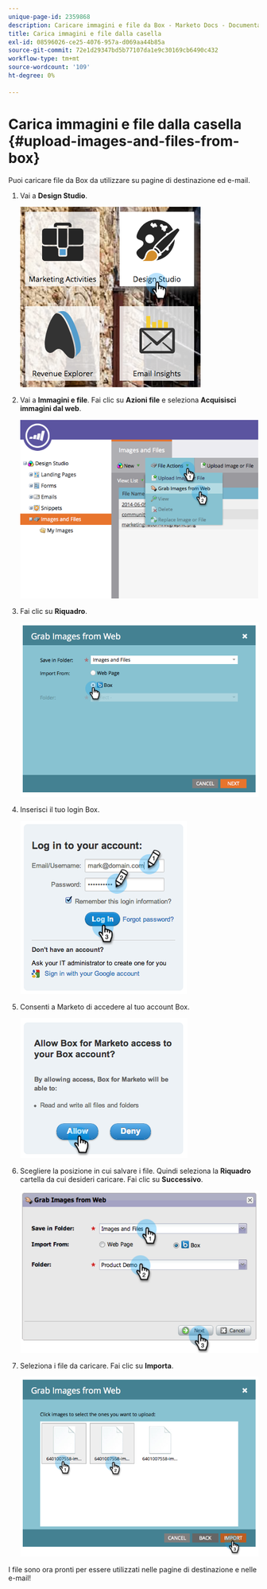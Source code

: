 ```yaml
---
unique-page-id: 2359868
description: Caricare immagini e file da Box - Marketo Docs - Documentazione del prodotto
title: Carica immagini e file dalla casella
exl-id: 08596026-ce25-4076-957a-d069aa44b85a
source-git-commit: 72e1d29347bd5b77107da1e9c30169cb6490c432
workflow-type: tm+mt
source-wordcount: '109'
ht-degree: 0%

---
```


# Carica immagini e file dalla casella {#upload-images-and-files-from-box}

Puoi caricare file da Box da utilizzare su pagine di destinazione ed e-mail.

1. Vai a **Design Studio**.

   ![](assets/designstudio-3.png)

1. Vai a **Immagini e file**. Fai clic su **Azioni file** e seleziona **Acquisisci immagini dal web**.

   ![](assets/image2014-9-16-12-3a50-3a40.png)

1. Fai clic su **Riquadro**.

   ![](assets/image2014-9-16-12-3a50-3a56.png)

1. Inserisci il tuo login Box.

   ![](assets/image2014-9-16-12-3a51-3a10.png)

1. Consenti a Marketo di accedere al tuo account Box.

   ![](assets/image2014-9-16-12-3a51-3a28.png)

1. Scegliere la posizione in cui salvare i file. Quindi seleziona la **Riquadro** cartella da cui desideri caricare. Fai clic su **Successivo**.

   ![](assets/image2014-9-16-12-3a51-3a59.png)

1. Seleziona i file da caricare. Fai clic su **Importa**.

   ![](assets/image2014-9-16-12-3a52-3a15.png)

I file sono ora pronti per essere utilizzati nelle pagine di destinazione e nelle e-mail!
